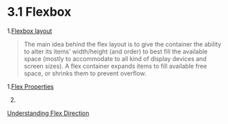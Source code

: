 # 3.1 Flexbox


1.[Flexbox layout](https://css-tricks.com/snippets/css/a-guide-to-flexbox/)
  >The main idea behind the flex layout is to give the container the ability to alter its items' width/height (and order) to best fill the available space (mostly to accommodate to all kind of display devices and screen sizes). A flex container expands items to fill available free space, or shrinks them to prevent overflow.


1.[Flex Properties](https://facebook.github.io/react-native/docs/flexbox.html#content)

2.
[Understanding Flex Direction](http://www.standardista.com/understanding-flex-direction/)

